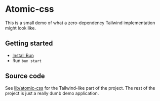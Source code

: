 # Atomic-css

This is a small demo of what a zero-dependency Tailwind implementation might look like.

## Getting started

- [Install Bun](https://bun.sh/)
- Run `bun start`

## Source code

See [lib/atomic-css](lib/atomic-css) for the Tailwind-like part of the project. The rest of the project is just a really dumb demo application.

